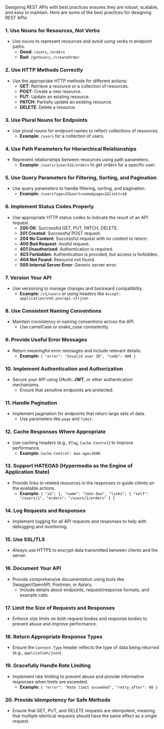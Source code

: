 Designing REST APIs with best practices ensures they are robust, scalable, and easy to maintain. Here are some of the best practices for designing REST APIs:

### 1. **Use Nouns for Resources, Not Verbs**

- Use nouns to represent resources and avoid using verbs in endpoint paths.
    - **Good:** `/users`, `/orders`
    - **Bad:** `/getUsers`, `/createOrder`

### 2. **Use HTTP Methods Correctly**

- Use the appropriate HTTP methods for different actions:
    - **GET**: Retrieve a resource or a collection of resources.
    - **POST**: Create a new resource.
    - **PUT**: Update an existing resource.
    - **PATCH**: Partially update an existing resource.
    - **DELETE**: Delete a resource.

### 3. **Use Plural Nouns for Endpoints**

- Use plural nouns for endpoint names to reflect collections of resources.
    - **Example:** `/users` for a collection of users.

### 4. **Use Path Parameters for Hierarchical Relationships**

- Represent relationships between resources using path parameters.
    - **Example:** `/users/{userId}/orders` to get orders for a specific user.

### 5. **Use Query Parameters for Filtering, Sorting, and Pagination**

- Use query parameters to handle filtering, sorting, and pagination.
    - **Example:** `/users?age=25&sort=name&page=2&limit=10`

### 6. **Implement Status Codes Properly**

- Use appropriate HTTP status codes to indicate the result of an API request.
    - **200 OK**: Successful GET, PUT, PATCH, DELETE.
    - **201 Created**: Successful POST request.
    - **204 No Content**: Successful request with no content to return.
    - **400 Bad Request**: Invalid request.
    - **401 Unauthorized**: Authentication is required.
    - **403 Forbidden**: Authentication is provided, but access is forbidden.
    - **404 Not Found**: Resource not found.
    - **500 Internal Server Error**: Generic server error.

### 7. **Version Your API**

- Use versioning to manage changes and backward compatibility.
    - **Example:** `/v1/users` or using headers like `Accept: application/vnd.yourapi.v1+json`

### 8. **Use Consistent Naming Conventions**

- Maintain consistency in naming conventions across the API.
    - Use camelCase or snake_case consistently.

### 9. **Provide Useful Error Messages**

- Return meaningful error messages and include relevant details.
    - **Example:** `{ "error": "Invalid user ID", "code": 400 }`

### 10. **Implement Authentication and Authorization**

- Secure your API using OAuth, **JWT**, or other authentication mechanisms.
    - Ensure that sensitive endpoints are protected.

### 11. **Handle Pagination**

- Implement pagination for endpoints that return large sets of data.
    - Use parameters like `page` and `limit`.

### 12. **Cache Responses Where Appropriate**

- Use caching headers (e.g., `ETag`, `Cache-Control`) to improve performance.
    - **Example:** `Cache-Control: max-age=3600`

### 13. **Support HATEOAS (Hypermedia as the Engine of Application State)**

- Provide links to related resources in the responses to guide clients on the available actions.
    - **Example:** `{ "id": 1, "name": "John Doe", "links": { "self": "/users/1", "orders": "/users/1/orders" } }`

### 14. **Log Requests and Responses**

- Implement logging for all API requests and responses to help with debugging and monitoring.

### 15. **Use SSL/TLS**

- Always use HTTPS to encrypt data transmitted between clients and the server.

### 16. **Document Your API**

- Provide comprehensive documentation using tools like Swagger/OpenAPI, Postman, or Apiary.
    - Include details about endpoints, request/response formats, and example calls.

### 17. **Limit the Size of Requests and Responses**

- Enforce size limits on both request bodies and response bodies to prevent abuse and improve performance.

### 18. **Return Appropriate Response Types**

- Ensure the `Content-Type` header reflects the type of data being returned (e.g., `application/json`).

### 19. **Gracefully Handle Rate Limiting**

- Implement rate limiting to prevent abuse and provide informative responses when limits are exceeded.
    - **Example:** `{ "error": "Rate limit exceeded", "retry_after": 60 }`

### 20. **Provide Idempotency for Safe Methods**

- Ensure that GET, PUT, and DELETE requests are idempotent, meaning that multiple identical requests should have the same effect as a single request.